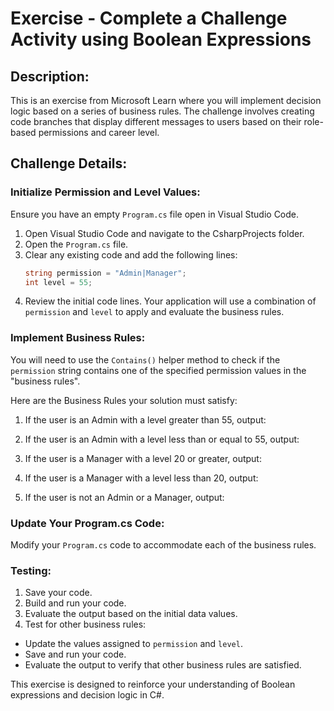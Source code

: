 ﻿# Exercise - Complete a Challenge Activity using Boolean Expressions

## Description:
This is an exercise from Microsoft Learn where you will implement decision logic based on a series of business rules. The challenge involves creating code branches that display different messages to users based on their role-based permissions and career level.

## Challenge Details:
### Initialize Permission and Level Values:
Ensure you have an empty `Program.cs` file open in Visual Studio Code.

1. Open Visual Studio Code and navigate to the CsharpProjects folder.
2. Open the `Program.cs` file.
3. Clear any existing code and add the following lines:
    ```csharp
    string permission = "Admin|Manager";
    int level = 55;
    ```
4. Review the initial code lines. Your application will use a combination of `permission` and `level` to apply and evaluate the business rules.

### Implement Business Rules:
You will need to use the `Contains()` helper method to check if the `permission` string contains one of the specified permission values in the "business rules".

Here are the Business Rules your solution must satisfy:

1. If the user is an Admin with a level greater than 55, output:

2. If the user is an Admin with a level less than or equal to 55, output:

3. If the user is a Manager with a level 20 or greater, output:

4. If the user is a Manager with a level less than 20, output:

5. If the user is not an Admin or a Manager, output:

### Update Your Program.cs Code:
Modify your `Program.cs` code to accommodate each of the business rules.

### Testing:
1. Save your code.
2. Build and run your code.
3. Evaluate the output based on the initial data values.
4. Test for other business rules:
- Update the values assigned to `permission` and `level`.
- Save and run your code.
- Evaluate the output to verify that other business rules are satisfied.

This exercise is designed to reinforce your understanding of Boolean expressions and decision logic in C#.
